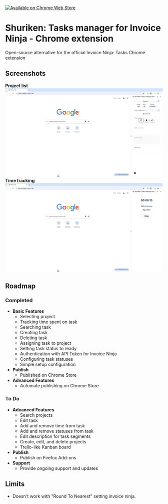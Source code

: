 [![Available on Chrome Web Store](https://developer.chrome.com/static/docs/webstore/branding/image/206x58-chrome-web-043497a3d766e.png)](https://chromewebstore.google.com/detail/shuriken-tasks-manager-fo/mhebmjhmfpinkgpmfklckaphadljbpcp)

# Shuriken: Tasks manager for Invoice Ninja - Chrome extension

Open-source alternative for the official Invoice Ninja: Tasks Chrome extension

## Screenshots

**Project list**
![screenshot](/screenshots/project-list.png)
**Time tracking**
![screenshot](/screenshots/time-tracking.png)

## Roadmap

### Completed

- **Basic Features**
    - Selecting project
    - Tracking time spent on task
    - Searching task
    - Creating task
    - Deleting task
    - Assigning task to project
    - Setting task status to ready
    - Authentication with API Token for Invoice Ninja
    - Configuring task statuses
    - Simple setup configuration
- **Publish**
    - Published on Chrome Store
- **Advanced Features**
    - Automate publishing on Chrome Store

### To Do

- **Advanced Features**
    - Search projects
    - Edit task
    - Add and remove time from task
    - Add and remove statuses from task
    - Edit description for task segments
    - Create, edit, and delete projects
    - Trello-like Kanban board
- **Publish**
    - Publish on Firefox Add-ons
- **Support**
    - Provide ongoing support and updates

## Limits

- Doesn't work with "Round To Nearest" setting invoice ninja.
